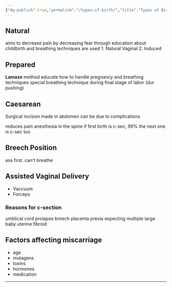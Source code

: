```yaml
---
{"dg-publish":true,"permalink":"/types-of-birth/","title":"Types of Birth","tags":["lifespan","biology"],"created":"2023-01-17","updated":""}
---
```



## Natural 
aims to decrease pain by decreasing fear through education about childbirth and breathing techniques are used
	1. Natural Vaginal 
	2. Induced 

## Prepared
**Lamaze** method
educate how to handle pregnancy and breathing techniques
special breathing technique during final stage of labor (dur pushing)

## Caesarean 
Surgical 
incision made in abdomen
can be due to complications

reduces pain 
anesthesia in the spine
if first birth is c-sec, 99% the next one is c-sec too
## Breech Position
ass first. can't breathe

## Assisted Vaginal Delivery
- Vaccuum 
- Forceps

### Reasons for c-section
umblical cord prolapse
breech
placenta previa 
expecting multiple
large baby
uterine fibroid 

## Factors affecting miscarriage
- age
- mutagens
- toxins
- hormones
- medication
---

